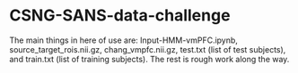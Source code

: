 # CSNG-SANS-data-challenge
The main things in here of use are: Input-HMM-vmPFC.ipynb, source_target_rois.nii.gz, chang_vmpfc.nii.gz, test.txt (list of test subjects), and train.txt (list of training subjects). The rest is rough work along the way.
